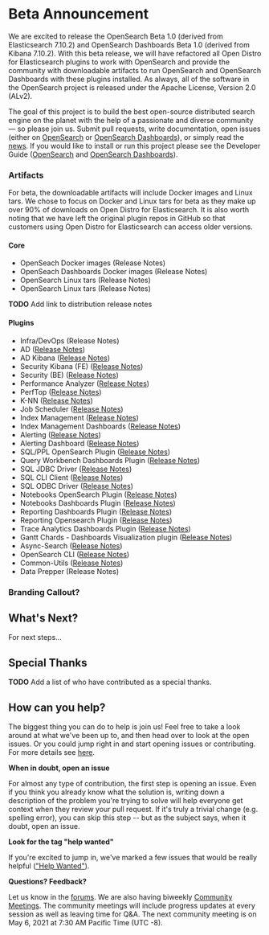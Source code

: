 # Beta Announcement

We are excited to release the OpenSearch Beta 1.0 (derived from Elasticsearch 7.10.2) and OpenSearch Dashboards Beta 1.0 (derived from Kibana 7.10.2). With this beta release, we will have refactored all Open Distro for Elasticsearch plugins to work with OpenSearch and provide the community with downloadable artifacts to run OpenSearch and OpenSearch Dashboards with these plugins installed. As always, all of the software in the OpenSearch project is released under the Apache License, Version 2.0 (ALv2).

The goal of this project is to build the best open-source distributed search engine on the planet with the help of a passionate and diverse community — so please join us. Submit pull requests, write documentation, open issues (either on [OpenSearch](https://github.com/opensearch-project/OpenSearch/issues) or [OpenSearch Dashboards](https://github.com/opensearch-project/OpenSearch-Dashboards/issues)), or simply read the [news](https://opensearch.org/blog/). If you would like to install or run this project please see the Developer Guide ([OpenSearch](https://github.com/opensearch-project/OpenSearch/blob/main/DEVELOPER_GUIDE.md) and [OpenSearch Dashboards](https://github.com/opensearch-project/OpenSearch-Dashboards/blob/main/DEVELOPER_GUIDE.md)).

### Artifacts
For beta, the downloadable artifacts will include Docker images and Linux tars. We chose to focus on Docker and Linux tars for beta as they make up over 90% of downloads on Open Distro for Elasticsearch. It is also worth noting that we have left the original plugin repos in GitHub so that customers using Open Distro for Elasticsearch can access older versions.

#### Core
- OpenSeach Docker images (Release Notes)
- OpenSeach Dashboards Docker images (Release Notes)
- OpenSearch Linux tars (Release Notes)
- OpenSearch Linux tars (Release Notes)

**TODO** Add link to distribution release notes

#### Plugins
- Infra/DevOps (Release Notes)
- AD ([Release Notes](https://github.com/opensearch-project/anomaly-detection/blob/main/release-notes/opensearch-anomaly-detection.release-notes-1.0.0.0-beta1.md))
- AD Kibana ([Release Notes](https://github.com/opensearch-project/anomaly-detection-dashboards-plugin/blob/main/release-notes/opensearch-anomaly-detection-dashboards.release-notes-1.0.0.0-beta1.md))
- Security Kibana (FE) ([Release Notes](https://github.com/opensearch-project/security-dashboards-plugin/blob/main/release-notes/opensearch-security-dashboards-plugin.release-notes-1.0.0.0-beta1.md))
- Security (BE) ([Release Notes](https://github.com/opensearch-project/security/blob/main/release-notes/opensearch-security.release-notes-1.0.0.0-beta1.md))
- Performance Analyzer ([Release Notes](https://github.com/opensearch-project/performance-analyzer/blob/main/release-notes/opensearch-performance-analyzer.release-notes-1.0.0.0-beta1.md))
- PerfTop ([Release Notes](https://github.com/opensearch-project/perftop/blob/main/release-notes/opensearch-perftop.release-notes-1.0.0.0-beta1.md))
- K-NN ([Release Notes](https://github.com/opensearch-project/k-NN/blob/main/release-notes/opensearch-knn.release-notes-1.0.0.0-beta1.md))
- Job Scheduler ([Release Notes](https://github.com/opensearch-project/job-scheduler/blob/main/release-notes/opensearch.job-scheduler.release-notes-1.0.0.0-beta1.md ))
- Index Management ([Release Notes](https://github.com/opensearch-project/index-management/blob/main/release-notes/opensearch-index-management.release-notes-1.0.0.0-beta1.md))
- Index Management Dashboards ([Release Notes](https://github.com/opensearch-project/index-management-dashboards-plugin/blob/main/release-notes/opensearch-index-management-dashboards-plugin.release-notes-1.0.0.0-beta1.md))
- Alerting ([Release Notes](https://github.com/opensearch-project/alerting/blob/main/release-notes/opensearch-alerting.release-notes-1.0.0.0-beta1.md))
- Alerting Dashboard ([Release Notes](https://github.com/opensearch-project/alerting-dashboards-plugin/blob/main/release-notes/opensearch-alerting-dashboards-plugin.release-notes-1.0.0.0-beta1.md))
- SQL/PPL OpenSearch Plugin ([Release Notes](https://github.com/opensearch-project/sql/blob/main/release-notes/opensearch-sql.release-notes-1.0.0.0-beta1.md
))
- Query Workbench Dashboards Plugin ([Release Notes](https://github.com/opensearch-project/sql/blob/main/release-notes/opensearch-sql.release-notes-1.0.0.0-beta1.md
))
- SQL JDBC Driver ([Release Notes](https://github.com/opensearch-project/sql/blob/main/release-notes/opensearch-sql.release-notes-1.0.0.0-beta1.md
))
- SQL CLI Client ([Release Notes](https://github.com/opensearch-project/sql/blob/main/release-notes/opensearch-sql.release-notes-1.0.0.0-beta1.md
))
- SQL ODBC Driver ([Release Notes](https://github.com/opensearch-project/sql/blob/main/release-notes/opensearch-sql.release-notes-1.0.0.0-beta1.md
))
- Notebooks OpenSearch Plugin ([Release Notes](https://github.com/opensearch-project/dashboards-notebooks/blob/main/release-notes/opensearch-dashboards-notebooks.release-notes-1.0.0.0-beta1.md))
- Notebooks Dashboards Plugin ([Release Notes](https://github.com/opensearch-project/dashboards-notebooks/blob/main/release-notes/opensearch-dashboards-notebooks.release-notes-1.0.0.0-beta1.md))
- Reporting Dashboards Plugin ([Release Notes](https://github.com/opensearch-project/dashboards-reports/blob/main/release-notes/opensearch-dashboards-reports.release-notes-1.0.0.0-beta1.md
))
- Reporting Opensearch Plugin ([Release Notes](https://github.com/opensearch-project/dashboards-reports/blob/main/release-notes/opensearch-dashboards-reports.release-notes-1.0.0.0-beta1.md
))
- Trace Analytics Dashboards Plugin ([Release Notes](https://github.com/opensearch-project/trace-analytics/blob/main/release-notes/opensearch-trace-analytics.release-notes-1.0.0.0-beta1.md))
- Gantt Chards - Dashboards Visualization plugin ([Release Notes](https://github.com/opensearch-project/dashboards-visualizations/blob/main/release-notes/opensearch-dashboards-visualizations.release-notes-1.0.0.0-beta1.md))
- Async-Search ([Release Notes](https://github.com/opensearch-project/asynchronous-search/blob/main/release-notes/opensearch-asynchronous-search.release-notes-1.0.0.0-beta1.md))
- OpenSearch CLI ([Release Notes](https://github.com/opensearch-project/opensearch-cli/blob/main/release-notes/opensearch-cli.release-notes.1.0.0-beta1.md))
- Common-Utils ([Release Notes](https://github.com/opensearch-project/common-utils/blob/main/release-notes/opensearch-common-utils.release-notes-1.0.0.0-beta1.md))
- Data Prepper (Release Notes)

### Branding Callout?


## What's Next?
For next steps... 

## Special Thanks

**TODO** Add a list of who have contributed as a special thanks.  

## How can you help?
The biggest thing you can do to help is join us! Feel free to take a look around at what we've been up to, and then head over to look at the open issues. Or you could jump right in and start opening issues or contributing. For more details see [here](https://github.com/opensearch-project/OpenSearch/blob/main/CONTRIBUTING.md).

**When in doubt, open an issue**

For almost any type of contribution, the first step is opening an issue. Even if you think you already know what the solution is, writing down a description of the problem you're trying to solve will help everyone get context when they review your pull request. If it's truly a trivial change (e.g. spelling error), you can skip this step -- but as the subject says, when it doubt, open an issue. 

**Look for the tag "help wanted"**

If you're excited to jump in, we've marked a few issues that would be really helpful (["Help Wanted"](https://github.com/opensearch-project/OpenSearch/issues?q=is%3Aissue+is%3Aopen+label%3A%22help+wanted%22)).

**Questions? Feedback?**

Let us know in the [forums](https://discuss.opendistrocommunity.dev/). We are also having biweekly [Community Meetings](https://www.meetup.com/Open-Distro-for-Elasticsearch-Meetup-Group/). The community meetings will include progress updates at every session as well as leaving time for Q&A. The next community meeting is on May 6, 2021 at 7:30 AM Pacific Time (UTC -8).
